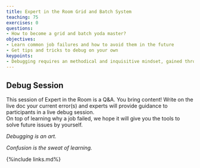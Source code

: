 ```yaml
---
title: Expert in the Room Grid and Batch System
teaching: 75
exercises: 0
questions:
- How to become a grid and batch yoda master?
objectives:  
- Learn common job failures and how to avoid them in the future
- Get tips and tricks to debug on your own
keypoints: 
- Debugging requires an methodical and inquisitive mindset, gained through experience and good bookkeeping (write down how to you solved past issues!)
---
```


## Debug Session

This session of Expert in the Room is a Q&A. You bring content!
Write on the live doc your current error(s) and experts will provide guidance to participants in a live debug session.  
On top of learning why a job failed, we hope it will give you the tools to solve future issues by yourself. 

*Debugging is an art.*

*Confusion is the sweat of learning.*

{%include links.md%} 
